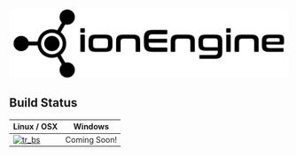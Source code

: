 ![header](resources/images/header.png)

## Build Status
| Linux / OSX       | Windows      |
| ----------------- | ------------ |
| [![tr_bs]][tr_lk] | Coming Soon! |

<!-- BUILD STATUS REFERENCE LINKS -->
[tr_lk]: https://travis-ci.org/ionProject/ion_core
[tr_bs]: https://travis-ci.org/ionProject/ion_core.svg?branch=master

